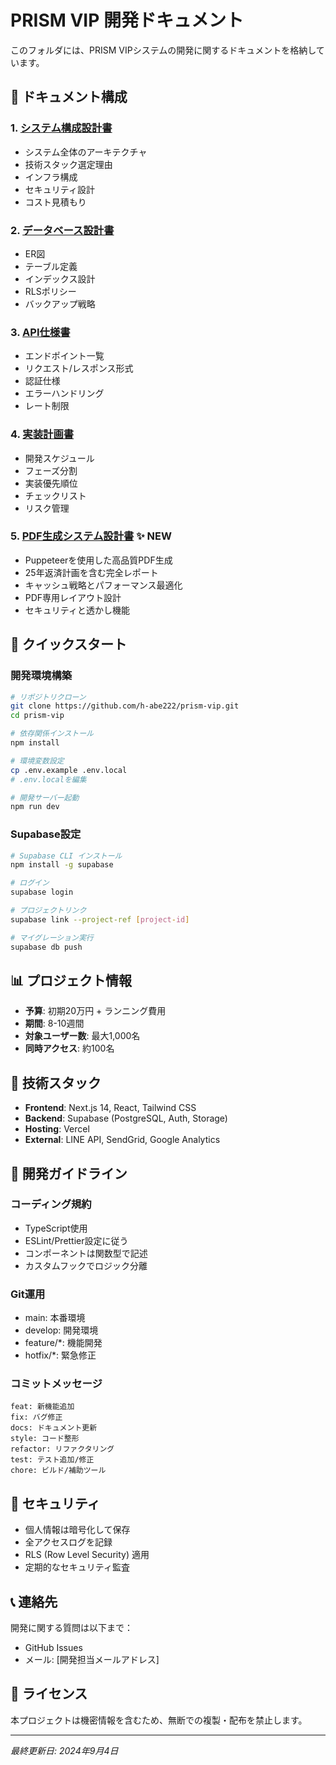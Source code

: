 # PRISM VIP 開発ドキュメント

このフォルダには、PRISM VIPシステムの開発に関するドキュメントを格納しています。

## 📁 ドキュメント構成

### 1. [システム構成設計書](./01_system_architecture.md)
- システム全体のアーキテクチャ
- 技術スタック選定理由
- インフラ構成
- セキュリティ設計
- コスト見積もり

### 2. [データベース設計書](./02_database_schema.md)
- ER図
- テーブル定義
- インデックス設計
- RLSポリシー
- バックアップ戦略

### 3. [API仕様書](./03_api_specification.md)
- エンドポイント一覧
- リクエスト/レスポンス形式
- 認証仕様
- エラーハンドリング
- レート制限

### 4. [実装計画書](./04_implementation_plan.md)
- 開発スケジュール
- フェーズ分割
- 実装優先順位
- チェックリスト
- リスク管理

### 5. [PDF生成システム設計書](./11_pdf_generation_system.md)  ✨ NEW
- Puppeteerを使用した高品質PDF生成
- 25年返済計画を含む完全レポート
- キャッシュ戦略とパフォーマンス最適化
- PDF専用レイアウト設計
- セキュリティと透かし機能

## 🚀 クイックスタート

### 開発環境構築

```bash
# リポジトリクローン
git clone https://github.com/h-abe222/prism-vip.git
cd prism-vip

# 依存関係インストール
npm install

# 環境変数設定
cp .env.example .env.local
# .env.localを編集

# 開発サーバー起動
npm run dev
```

### Supabase設定

```bash
# Supabase CLI インストール
npm install -g supabase

# ログイン
supabase login

# プロジェクトリンク
supabase link --project-ref [project-id]

# マイグレーション実行
supabase db push
```

## 📊 プロジェクト情報

- **予算**: 初期20万円 + ランニング費用
- **期間**: 8-10週間
- **対象ユーザー数**: 最大1,000名
- **同時アクセス**: 約100名

## 🔧 技術スタック

- **Frontend**: Next.js 14, React, Tailwind CSS
- **Backend**: Supabase (PostgreSQL, Auth, Storage)
- **Hosting**: Vercel
- **External**: LINE API, SendGrid, Google Analytics

## 📝 開発ガイドライン

### コーディング規約
- TypeScript使用
- ESLint/Prettier設定に従う
- コンポーネントは関数型で記述
- カスタムフックでロジック分離

### Git運用
- main: 本番環境
- develop: 開発環境
- feature/*: 機能開発
- hotfix/*: 緊急修正

### コミットメッセージ
```
feat: 新機能追加
fix: バグ修正
docs: ドキュメント更新
style: コード整形
refactor: リファクタリング
test: テスト追加/修正
chore: ビルド/補助ツール
```

## 🔐 セキュリティ

- 個人情報は暗号化して保存
- 全アクセスログを記録
- RLS (Row Level Security) 適用
- 定期的なセキュリティ監査

## 📞 連絡先

開発に関する質問は以下まで：
- GitHub Issues
- メール: [開発担当メールアドレス]

## 📄 ライセンス

本プロジェクトは機密情報を含むため、無断での複製・配布を禁止します。

---
*最終更新日: 2024年9月4日*